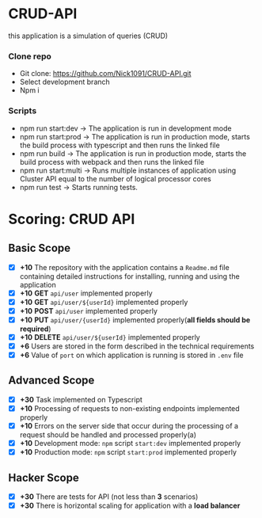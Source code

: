 # CRUD-API
this application is a simulation of queries (CRUD)
### Clone repo
  - Git clone: https://github.com/Nick1091/CRUD-API.git
  - Select development branch
  - Npm i
### Scripts 
 - npm run start:dev -> The application is run in development mode
 - npm run start:prod -> The application is run in production mode, starts the build process with typescript and then runs the linked file
 - npm run build -> The application is run in production mode, starts the build process with webpack and then runs the linked file
 - npm run start:multi -> Runs multiple instances of application using Cluster API equal to the number of logical processor cores 
 - npm run test -> Starts running tests. 
 # Scoring: CRUD API

## Basic Scope

- [x] **+10** The repository with the application contains a `Readme.md` file containing detailed instructions for installing, running and using the application
- [x] **+10** **GET** `api/user` implemented properly
- [x] **+10** **GET** `api/user/${userId}` implemented properly
- [x] **+10** **POST** `api/user` implemented properly
- [x] **+10** **PUT** `api/user/{userId}` implemented properly(**all fields should be required**)
- [x] **+10** **DELETE** `api/user/${userId}` implemented properly
- [x] **+6** Users are stored in the form described in the technical requirements
- [x] **+6** Value of `port` on which application is running is stored in `.env` file

## Advanced Scope
- [x] **+30** Task implemented on Typescript 
- [x] **+10** Processing of requests to non-existing endpoints implemented properly
- [x] **+10** Errors on the server side that occur during the processing of a request should be handled and processed properly(a)
- [x] **+10** Development mode: `npm` script `start:dev` implemented properly
- [x] **+10** Production mode: `npm` script `start:prod` implemented properly

## Hacker Scope
- [x] **+30** There are tests for API (not less than **3** scenarios)
- [x] **+30** There is horizontal scaling for application with a **load balancer**
